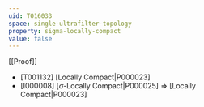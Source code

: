 ```yaml
---
uid: T016033
space: single-ultrafilter-topology
property: sigma-locally-compact
value: false
---
```

[[Proof]]

* [T001132] [Locally Compact|P000023]
* [I000008] [$\sigma$-Locally Compact|P000025] => [Locally Compact|P000023]

